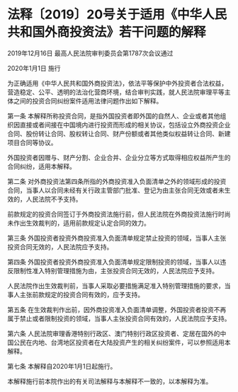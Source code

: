 # 法释〔2019〕20号关于适用《中华人民共和国外商投资法》若干问题的解释

2019年12月16日 最高人民法院审判委员会第1787次会议通过

2020年1月1日 施行

<!-- INFO END -->

为正确适用《中华人民共和国外商投资法》，依法平等保护中外投资者合法权益，营造稳定、公平、透明的法治化营商环境，结合审判实践，就人民法院审理平等主体之间的投资合同纠纷案件适用法律问题作出如下解释。

第一条 本解释所称投资合同，是指外国投资者即外国的自然人、企业或者其他组织因直接或者间接在中国境内进行投资而形成的相关协议，包括设立外商投资企业合同、股份转让合同、股权转让合同、财产份额或者其他类似权益转让合同、新建项目合同等协议。

外国投资者因赠与、财产分割、企业合并、企业分立等方式取得相应权益所产生的合同纠纷，适用本解释。

第二条 对外商投资法第四条所指的外商投资准入负面清单之外的领域形成的投资合同，当事人以合同未经有关行政主管部门批准、登记为由主张合同无效或者未生效的，人民法院不予支持。

前款规定的投资合同签订于外商投资法施行前，但人民法院在外商投资法施行时尚未作出生效裁判的，适用前款规定认定合同的效力。

第三条 外国投资者投资外商投资准入负面清单规定禁止投资的领域，当事人主张投资合同无效的，人民法院应予支持。

第四条 外国投资者投资外商投资准入负面清单规定限制投资的领域，当事人以违反限制性准入特别管理措施为由，主张投资合同无效的，人民法院应予支持。

人民法院作出生效裁判前，当事人采取必要措施满足准入特别管理措施的要求，当事人主张前款规定的投资合同有效的，应予支持。

第五条 在生效裁判作出前，因外商投资准入负面清单调整，外国投资者投资不再属于禁止或者限制投资的领域，当事人主张投资合同有效的，人民法院应予支持。

第六条 人民法院审理香港特别行政区、澳门特别行政区投资者、定居在国外的中国公民在内地、台湾地区投资者在大陆投资产生的相关纠纷案件，可以参照适用本解释。

第七条 本解释自2020年1月1日起施行。

本解释施行前本院作出的有关司法解释与本解释不一致的，以本解释为准。